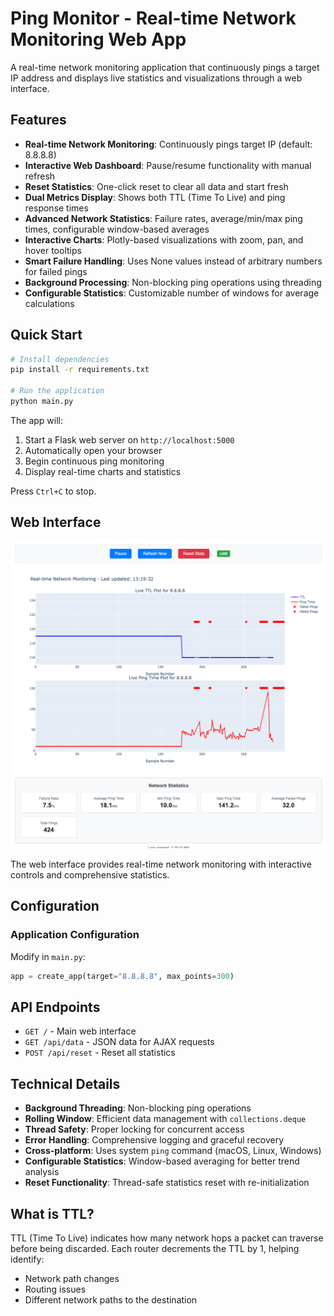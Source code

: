 # Ping Monitor - Real-time Network Monitoring Web App

A real-time network monitoring application that continuously pings a target IP address and displays live statistics and visualizations through a web interface.

## Features

- **Real-time Network Monitoring**: Continuously pings target IP (default: 8.8.8.8)
- **Interactive Web Dashboard**: Pause/resume functionality with manual refresh
- **Reset Statistics**: One-click reset to clear all data and start fresh
- **Dual Metrics Display**: Shows both TTL (Time To Live) and ping response times
- **Advanced Network Statistics**: Failure rates, average/min/max ping times, configurable window-based averages
- **Interactive Charts**: Plotly-based visualizations with zoom, pan, and hover tooltips
- **Smart Failure Handling**: Uses None values instead of arbitrary numbers for failed pings
- **Background Processing**: Non-blocking ping operations using threading
- **Configurable Statistics**: Customizable number of windows for average calculations

## Quick Start

```bash
# Install dependencies
pip install -r requirements.txt

# Run the application
python main.py
```

The app will:
1. Start a Flask web server on `http://localhost:5000`
2. Automatically open your browser
3. Begin continuous ping monitoring
4. Display real-time charts and statistics

Press `Ctrl+C` to stop.

## Web Interface

![Ping Monitor Dashboard](ping_monitor_app.png)

The web interface provides real-time network monitoring with interactive controls and comprehensive statistics.

## Configuration

### Application Configuration
Modify in `main.py`:
```python
app = create_app(target="8.8.8.8", max_points=300)
```

## API Endpoints

- `GET /` - Main web interface
- `GET /api/data` - JSON data for AJAX requests
- `POST /api/reset` - Reset all statistics

## Technical Details

- **Background Threading**: Non-blocking ping operations
- **Rolling Window**: Efficient data management with `collections.deque`
- **Thread Safety**: Proper locking for concurrent access
- **Error Handling**: Comprehensive logging and graceful recovery
- **Cross-platform**: Uses system `ping` command (macOS, Linux, Windows)
- **Configurable Statistics**: Window-based averaging for better trend analysis
- **Reset Functionality**: Thread-safe statistics reset with re-initialization

## What is TTL?

TTL (Time To Live) indicates how many network hops a packet can traverse before being discarded. Each router decrements the TTL by 1, helping identify:
- Network path changes
- Routing issues
- Different network paths to the destination 